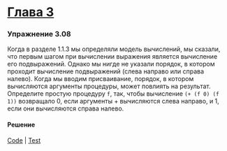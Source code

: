 # [Глава 3](../index.md#Глава-3)

### Упражнение 3.08

Когда в разделе 1.1.3 мы определяли модель вычислений, мы сказали, что первым шагом при вычислении выражения является вычисление его подвыражений. Однако мы нигде не указали порядок, в котором проходит вычисление подвыражений (слева направо или справа налево). Когда мы вводим присваивание, порядок, в котором вычисляются аргументы процедуры, может повлиять на результат. Определите простую процедуру `f`, так, чтобы вычисление `(+ (f 0) (f 1))` возвращало 0, если аргументы + вычисляются слева направо, и 1, если они вычисляются справа налево.

#### Решение
[Code](../../src/sicp/chapter03/3_08.clj) | [Test](../../test/sicp/chapter03/3_08_test.clj)

